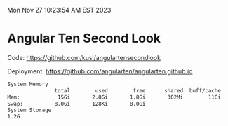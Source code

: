 Mon Nov 27 10:23:54 AM EST 2023

# Angular Ten Second Look

Code: https://github.com/kusl/angulartensecondlook

Deployment: https://github.com/angularten/angularten.github.io

```bash
System Memory
               total        used        free      shared  buff/cache   available
Mem:            15Gi       2.8Gi       1.8Gi       302Mi        11Gi        12Gi
Swap:          8.0Gi       128Ki       8.0Gi
System Storage
1.2G	.
```

